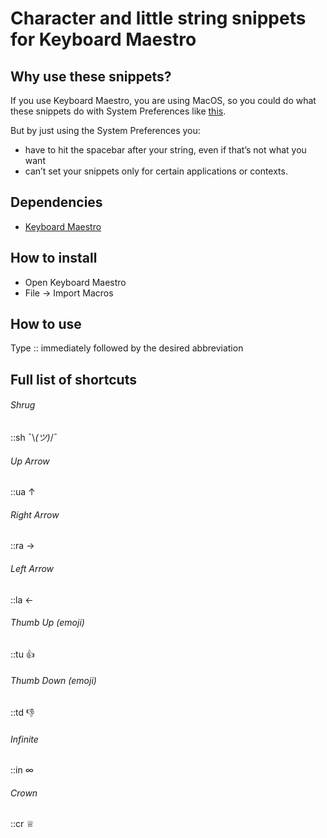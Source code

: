 # Character and little string snippets for Keyboard Maestro

## Why use these snippets?
If you use Keyboard Maestro, you are using MacOS, so you could do what these snippets do with System Preferences like [this](http://www.theatlantic.com/technology/archive/2014/05/the-best-way-to-type-__/371351/).

But by just using the System Preferences you:
* have to hit the spacebar after your string, even if that’s not what you want
* can’t set your snippets only for certain applications or contexts.

## Dependencies

* [Keyboard Maestro](http://www.keyboardmaestro.com/)

## How to install

* Open Keyboard Maestro
* File → Import Macros

## How to use

Type :: immediately followed by the desired abbreviation

## Full list of shortcuts

###### Shrug

::sh ¯\\_(ツ)_/¯

###### Up Arrow

::ua ↑

###### Right Arrow

::ra →

###### Left Arrow

::la ←

###### Thumb Up (emoji)

::tu 👍

###### Thumb Down (emoji)

::td 👎

###### Infinite

::in ∞

###### Crown

::cr ♕
